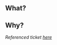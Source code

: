 <!-- 
If there is one, add the ID of the Jira issue to the Pull Request title.
E.g. "[HVG-123] Make the Pull Request template great again" 
-->

## What?

<!-- What changes are made? If there are many significant changes, a list might be a good format. -->


## Why?

<!-- Why are these changes made? -->


<!-- If there is one, add a link to the Jira issue below. -->
_Referenced ticket [here]()_


<!-- And, if that makes sense, add screenshots and/or GIF's below -->
